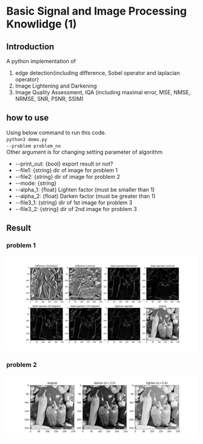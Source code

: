 # Basic Signal and Image Processing Knowlidge (1)
## Introduction
A python implementation of <br>
1. edge detection(including difference, Sobel operator and laplacian operator)
2. Image Lightening and Darkening
3. Image Quality Assessment, IQA (including maximal error, MSE, NMSE, NRMSE, SNR, PSNR, SSIM)

## how to use
Using below command to run this code.<br>
<code>python3 demo.py --problem problem_no</code><br>
Other argument is for changing setting parameter of algorithm<br>

* --print_out: {bool} export result or not?
* --file1: {string} dir of image for problem 1
* --file2: {string} dir of image for problem 2
* --mode: {string} 
* --alpha_1: {float} Lighten factor (must be smaller than 1)
* --alpha_2: {float} Darken factor (must be greater than 1)
* --file3_1: {string} dir of 1st image for problem 3
* --file3_2: {string} dir of 2nd image for problem 3

## Result
### problem 1
<img src='./p1.jpg'>

### problem 2
<img src='p2.jpg'>